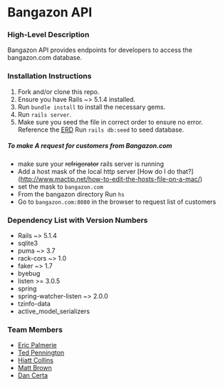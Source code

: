 # Bangazon API

### High-Level Description
Bangazon API provides endpoints for developers to access the bangazon.com database.
### Installation Instructions
1. Fork and/or clone this repo.
1. Ensure you have Rails ~> 5.1.4 installed.
1. Run `bundle install` to install the necessary gems.
1. Run `rails server`.
1. Make sure you seed the file in correct order to ensure no error.  Reference the [ERD](https://github.com/c-cannons/bangazon-api/blob/master/API-ERD%20(3).pdf) Run `rails db:seed` to seed database.


  ##### To make A request for customers from Bangazon.com
  - make sure your ~~refrigerator~~ rails server is running
  - Add a host mask of the local http server [How do I do that?] (http://www.mactip.net/how-to-edit-the-hosts-file-on-a-mac/)
  - set the mask to `bangazon.com`
  - From the bangazon directory Run `hs`
  - Go to `bangazon.com:8080` in the browser to request list of customers

### Dependency List with Version Numbers
* Rails ~> 5.1.4
* sqlite3
* puma ~> 3.7
* rack-cors ~> 1.0
* faker ~> 1.7
* byebug
* listen >= 3.0.5
* spring
* spring-watcher-listen ~> 2.0.0
* tzinfo-data
* active_model_serializers

### Team Members

* [Eric Palmerie](https://github.com/palmierie)
* [Ted Pennington](https://github.com/tedpennington)
* [Hiatt Collins](https://github.com/hiattcollins)
* [Matt Brown](https://github.com/mtallentb)
* [Dan Certa](https://github.com/daniel-certa-1228)
